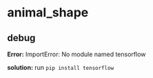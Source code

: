 # animal_shape
## debug 
**Error:** ImportError: No module named tensorflow

**solution:** run `pip install tensorflow`
